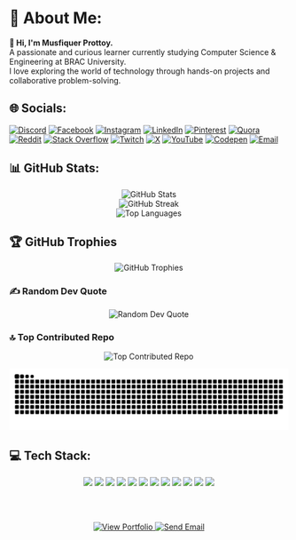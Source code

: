 <p align="center">
  <h1>💫 About Me:</h1>
  <strong>👋 Hi, I'm Musfiquer Prottoy.</strong><br>
  A passionate and curious learner currently studying Computer Science & Engineering at BRAC University.<br>
  I love exploring the world of technology through hands-on projects and collaborative problem-solving.
</p>


<p align="center">
  <h2> 🌐 Socials:</h2>
  <a href="https://discord.gg/musfiquerprottoy"><img src="https://img.shields.io/badge/Discord-%237289DA.svg?logo=discord&logoColor=white" alt="Discord"></a>
  <a href="https://facebook.com/musfiquer.prottoy.1"><img src="https://img.shields.io/badge/Facebook-%231877F2.svg?logo=Facebook&logoColor=white" alt="Facebook"></a>
  <a href="https://instagram.com/musfiquer_prottoy"><img src="https://img.shields.io/badge/Instagram-%23E4405F.svg?logo=Instagram&logoColor=white" alt="Instagram"></a>
  <a href="https://linkedin.com/in/musfiquer-prottoy"><img src="https://img.shields.io/badge/LinkedIn-%230077B5.svg?logo=linkedin&logoColor=white" alt="LinkedIn"></a>
  <a href="https://pinterest.com/Coming"><img src="https://img.shields.io/badge/Pinterest-%23E60023.svg?logo=Pinterest&logoColor=white" alt="Pinterest"></a>
  <a href="https://quora.com/profile/Musfiquer"><img src="https://img.shields.io/badge/Quora-%23B92B27.svg?logo=Quora&logoColor=white" alt="Quora"></a>
  <a href="https://reddit.com/user/Prottoy"><img src="https://img.shields.io/badge/Reddit-%23FF4500.svg?logo=Reddit&logoColor=white" alt="Reddit"></a>
  <a href="https://stackoverflow.com/users/Prottoy"><img src="https://img.shields.io/badge/-Stackoverflow-FE7A16?logo=stack-overflow&logoColor=white" alt="Stack Overflow"></a>
  <a href="https://twitch.tv/coming"><img src="https://img.shields.io/badge/Twitch-%239146FF.svg?logo=Twitch&logoColor=white" alt="Twitch"></a>
  <a href="https://x.com/MusfiquerR"><img src="https://img.shields.io/badge/X-black.svg?logo=X&logoColor=white" alt="X"></a>
  <a href="https://youtube.com/@Nai"><img src="https://img.shields.io/badge/YouTube-%23FF0000.svg?logo=YouTube&logoColor=white" alt="YouTube"></a>
  <a href="https://codepen.io/Comingsoon"><img src="https://img.shields.io/badge/Codepen-000000?logo=codepen&logoColor=white" alt="Codepen"></a>
  <a href="mailto:musfiquer36@gmail.com"><img src="https://img.shields.io/badge/Email-D14836?logo=gmail&logoColor=white" alt="Email"></a>
</p>

## 📊 GitHub Stats:
<p align="center">
  <img src="https://github-readme-stats.vercel.app/api?username=musfiquerprottoy&theme=tokyonight&hide_border=true&include_all_commits=true&count_private=false" alt="GitHub Stats" />
  <br/>
  <img src="https://nirzak-streak-stats.vercel.app/?user=musfiquerprottoy&theme=tokyonight&hide_border=true" alt="GitHub Streak" />
  <br/>
  <img src="https://github-readme-stats.vercel.app/api/top-langs/?username=musfiquerprottoy&theme=tokyonight&hide_border=true&include_all_commits=true&count_private=false&layout=compact" alt="Top Languages" />
</p>



## 🏆 GitHub Trophies
<p align="center">
  <img src="https://github-profile-trophy.vercel.app/?username=musfiquerprottoy&theme=radical&no-frame=true&no-bg=true&margin-w=4" alt="GitHub Trophies" />
</p>

### ✍️ Random Dev Quote
<p align="center">
  <img src="https://quotes-github-readme.vercel.app/api?type=horizontal&theme=radical" alt="Random Dev Quote" />
</p>

### 🔝 Top Contributed Repo
<p align="center">
  <img src="https://github-contributor-stats.vercel.app/api?username=musfiquerprottoy&limit=5&theme=dark&combine_all_yearly_contributions=true" alt="Top Contributed Repo" />
</p>

<p align="center">
  <img src="https://github.com/Platane/snk/raw/output/github-contribution-grid-snake.svg" alt="Contribution Snake Animation" />
</p>

## 💻 Tech Stack:
<p align="center">
  <img src="https://img.shields.io/badge/c-%2300599C.svg?style=for-the-badge&logo=c&logoColor=white"/>
  <img src="https://img.shields.io/badge/dart-%230175C2.svg?style=for-the-badge&logo=dart&logoColor=white"/>
  <img src="https://img.shields.io/badge/javascript-%23323330.svg?style=for-the-badge&logo=javascript&logoColor=%23F7DF1E"/>
  <img src="https://img.shields.io/badge/java-%23ED8B00.svg?style=for-the-badge&logo=openjdk&logoColor=white"/>
  <img src="https://img.shields.io/badge/python-3670A0?style=for-the-badge&logo=python&logoColor=ffdd54"/>
  <img src="https://img.shields.io/badge/mysql-4479A1.svg?style=for-the-badge&logo=mysql&logoColor=white"/>
  <img src="https://img.shields.io/badge/adobe-%23FF0000.svg?style=for-the-badge&logo=adobe&logoColor=white"/>
  <img src="https://img.shields.io/badge/blender-%23F5792A.svg?style=for-the-badge&logo=blender&logoColor=white"/>
  <img src="https://img.shields.io/badge/Canva-%2300C4CC.svg?style=for-the-badge&logo=Canva&logoColor=white"/>
  <img src="https://img.shields.io/badge/Matplotlib-%23ffffff.svg?style=for-the-badge&logo=Matplotlib&logoColor=black"/>
  <img src="https://img.shields.io/badge/node.js-6DA55F?style=for-the-badge&logo=node.js&logoColor=white"/>
  <img src="https://img.shields.io/badge/django-%23092E20.svg?style=for-the-badge&logo=django&logoColor=white"/>
</p>
<br></br>
<p align="center">
  <a href="https://your-portfolio-link.com">
    <img src="https://img.shields.io/badge/Portfolio-Visit-blue?style=for-the-badge" alt="View Portfolio">
  </a>
  <a href="mailto:your@email.com">
    <img src="https://img.shields.io/badge/Email-Me-red?style=for-the-badge&logo=gmail" alt="Send Email">
  </a>
</p>
